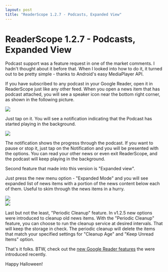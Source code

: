 ```yaml
---
layout: post
title: "ReaderScope 1.2.7 - Podcasts, Expanded View"
---
```

ReaderScope 1.2.7 - Podcasts, Expanded View
===
Podcast support was a feature request in one of the market comments. I hadn't thought about it before that. When I looked into how to do it, it turned out to be pretty simple - thanks to Android's easy MediaPlayer API.

  
If you have subscribed to any podcast in your Google Reader, open it in ReaderScope just like any other feed. When you open a news item that has podcast attached, you will see a speaker icon near the bottom right corner, as shown in the following picture. 

  
[![](http://1.bp.blogspot.com/_W6UcJjyXr24/SuNO8qRJYRI/AAAAAAAADcY/4btCERbwXNE/s400/podcast1.png)][0]

Just tap on it. You will see a notification indicating that the Podcast has started playing in the background. 

  
[![](http://4.bp.blogspot.com/_W6UcJjyXr24/SuNO9Efad4I/AAAAAAAADcg/ATcKeerMhUM/s400/podcast2.png)][1]  

The notification shows the progress through the podcast. If you want to pause or stop it, just tap on the Notification and you will be presented with the options. You can read your other news or even exit ReaderScope, and the podcast will keep playing in the background.

  
Second feature that made into this version is "Expanded view". 

  
Just press the new menu option - "Expanded Mode" and you will see expanded list of news items with a portion of the news content below each of them. Useful to skim through the news items in a hurry.

  
[![](http://4.bp.blogspot.com/_W6UcJjyXr24/SuNO9hVoWaI/AAAAAAAADcw/DVyHXZdDbh8/s400/expanded2.png)][2]  
[![](http://2.bp.blogspot.com/_W6UcJjyXr24/SuNO9egznCI/AAAAAAAADco/cG58-nwkAnw/s400/expanded.png)][3]  

Last but not the least, "Periodic Cleanup" feature. In v1.2.5 new options were introduced to cleanup old news items. With the "Periodic Cleanup" feature, you can choose to run the cleanup service at desired intervals. That will keep the storage in check. The periodic cleanup will delete the items that match your specified settings for "Cleanup Age" and "Keep Unread Items" option.

  
That's it folks. BTW, check out the [new Google Reader features][4] the were introduced recently.

  
Happy Halloween!

[0]: http://1.bp.blogspot.com/_W6UcJjyXr24/SuNO8qRJYRI/AAAAAAAADcY/4btCERbwXNE/s1600-h/podcast1.png
[1]: http://4.bp.blogspot.com/_W6UcJjyXr24/SuNO9Efad4I/AAAAAAAADcg/ATcKeerMhUM/s1600-h/podcast2.png
[2]: http://4.bp.blogspot.com/_W6UcJjyXr24/SuNO9hVoWaI/AAAAAAAADcw/DVyHXZdDbh8/s1600-h/expanded2.png
[3]: http://2.bp.blogspot.com/_W6UcJjyXr24/SuNO9egznCI/AAAAAAAADco/cG58-nwkAnw/s1600-h/expanded.png
[4]: http://googlereader.blogspot.com/2009/10/reading-gets-personal-with-popular.html
